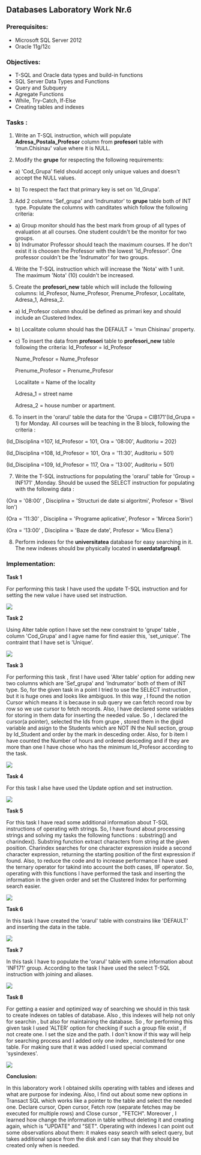 ## Databases Laboratory Work Nr.6


### Prerequisites:
  - Microsoft SQL Server 2012
  - Oracle 11g/12c

### Objectives:
  - T-SQL and Oracle data types and build-in functions
  - SQL Server Data Types and Functions
  - Query and Subquery
  - Agregate Functions
  - While, Try-Catch, If-Else
  - Creating tables and indexes

  
  
### Tasks : 

1. Write an T-SQL instruction, which will populate **Adresa_Postala_Profesor** column from **profesori** table with 'mun.Chisinau' value
where it is NULL.

2. Modify the **grupe** for respecting the following requirements:

- a) 'Cod_Grupa' field should accept only unique values and doesn't accept the NULL values. 

- b) To respect the fact that primary key is set on 'Id_Grupa'.

3. Add 2 columns 'Sef_grupa' and 'Indrumator' to **grupe** table both of INT type. Populate the columns with canditates which follow the
following criteria:

- a) Group monitor should has the best mark from group of all types of evaluation at all courses. One student couldn't be the monitor for
two groups.
- b) Indrumator Professor should teach the maximum courses. If he don't exist it is choosen the Professor with the lowest 'Id_Professor'.
One professor couldn't be the 'Indrumator' for two groups.

4. Write the T-SQL instruction which will increase the 'Nota' with 1 unit. The maximum 'Nota' (10) couldn't be increased.

5. Create the **profesori_new** table which will include the following columns: Id_Profesor, Nume_Profesor, Prenume_Profesor, Localitate,
Adresa_1, Adresa_2.

- a) Id_Profesor column should be defined as primari key and should include an Clustered Index.

- b) Localitate column should has the DEFAULT = 'mun Chisinau' property.

- c) To insert the data from **profesori** table to **profesori_new** table following the criteria:
  Id_Profesor = Id_Profesor 
  
  Nume_Profesor = Nume_Profesor
  
  Prenume_Profesor = Prenume_Profesor
  
  Localitate = Name of the locality
  
  Adresa_1 = street name
  
  Adresa_2 = house number or apartment.
  
 6. To insert in the 'orarul' table the data for the 'Grupa = CIB171'(Id_Grupa = 1) for Monday. All courses will be teaching in the 
 B block, following the criteria : 
 
 (Id_Disciplina =107, Id_Profesor = 101, Ora = '08:00', Auditoriu = 202) 
 
 (Id_Disciplina =108, Id_Profesor = 101, Ora = '11:30', Auditoriu = 501) 
 
 (Id_Disciplina =109, Id_Profesor = 117, Ora = '13:00', Auditoriu = 501)
 
 7. Write the T-SQL instructions for populating the 'orarul' table for 'Group = INF171' ,Monday. Should be uused the SELECT instruction 
 for populating with the following data  : 
 
 (Ora = '08:00' , Disciplina = 'Structuri de date si algoritmi', Profesor = 'Bivol Ion')
 
 (Ora = '11:30' , Disciplina = 'Programe aplicative', Profesor = 'Mircea Sorin') 
 
 (Ora = '13:00' , Disciplina = 'Baze de date', Profesor = 'Micu Elena')
 
 8. Perform indexes for the **universitatea** database for easy searching in it. The new indexes should bw physically located in 
 **userdatafgroup1**. 

### Implementation:
**Task 1** 

For performing this task I have used the update T-SQL instruction and for setting the new value i have used set instruction.

![](https://github.com/gzaharia/BDC_Labs/blob/master/Laboratory_Work_N6/Screens/Task1.PNG) 

**Task 2** 

Using Alter table option I have set the new constraint to 'grupe' table , column 'Cod_Grupa' and I agve name for find easier this, 'set_unique'. The contraint that I have set is 'Unique'.

![](https://github.com/gzaharia/BDC_Labs/blob/master/Laboratory_Work_N6/Screens/Task2.PNG) 

**Task 3** 

For performing this task , first I have used 'Alter table' option for adding new two columns which are 'Sef_grupa' and 'Indrumator'
both of them of INT type. So, for the given task in a point I tried to use the SELECT instruction , but it is huge ones and looks like
ambiguos. In this way , I found the notion Cursor which means it is  because in sub query we can fetch record row by row so we use cursor to fetch records. Also, I have declared some variables for storing in them data for inserting the needed value. So , I declared the cursor(a pointer), selected the Ids from grupe , stored them in the @gid variable and asign to the Students which are NOT IN the
Null section, group by Id_Student and order by the mark in desceding order. Also, for b item I have counted the Number of hours and
ordered desceding and if they are more than one I have chose who has the minimum Id_Profesor according to the task.

![](https://github.com/gzaharia/BDC_Labs/blob/master/Laboratory_Work_N6/Screens/Task3.PNG)  

**Task 4** 

For this task I alse have used the Update option and set instruction. 

![](https://github.com/gzaharia/BDC_Labs/blob/master/Laboratory_Work_N6/Screens/Task4.PNG) 

**Task 5** 

For this task I have read some additional information about T-SQL instructions of operating with strings. So, I have found about
processing strings and solving my tasks the following functions : substring() and charindex(). Substring function extract characters from string at the given position. Charindex searches for one character expression inside a second character expression, returning the starting position of the first expression if found. Also, to reduce the code and to increase performance I have used the ternary operator for takind into account the both cases, IIF operator. So, operating with this functions I have performed the task and inserting the information in the given order and set the Clustered Index for performing search easier.

![](https://github.com/gzaharia/BDC_Labs/blob/master/Laboratory_Work_N6/Screens/Task5.PNG) 

**Task 6** 

In this task I have created the 'orarul' table with constrains like 'DEFAULT' and inserting the data in the table. 

![](https://github.com/gzaharia/BDC_Labs/blob/master/Laboratory_Work_N6/Screens/Task6.PNG) 

**Task 7** 

In this task I have to populate the 'orarul' table with some information about 'INF171' group. According to the task I have used the select T-SQL instruction with joining and aliases.

![](https://github.com/gzaharia/BDC_Labs/blob/master/Laboratory_Work_N6/Screens/Task7.PNG) 

**Task 8**

For getting a easier and optimized way of searching we should in this task to create indexes on tables of database. Also , this indexes will help not only for searchin , but also for maintaining the database. So , for performing this given task I used 'ALTER' option for checking if such a group file exist , if not create one. I set the size and the path. I don't know if this way will help for searching process and I added only one index , nonclustered for one table. For making sure that it was added I used special command 'sysindexes'.

![](https://github.com/gzaharia/BDC_Labs/blob/master/Laboratory_Work_N6/Screens/Task8.PNG) 


**Conclusion:** 

In this laboratory work I obtained skills operating with tables and idexes and what are purpose for indexing. Also, I find out about some new options in Transact SQL which works like a pointer to the table and select the needed one. Declare cursor, Open cursor, Fetch row (separate fetches may be executed for multiple rows) and Close cursor , "FETCH". Moreover , I learned how change the information in table without deleting it and creating again, which is "UPDATE" and "SET". Operating with indexes I can point out some observations about them: it makes easy search with select query, but takes additional space from the disk and I can say that they should be created only when is needed.
